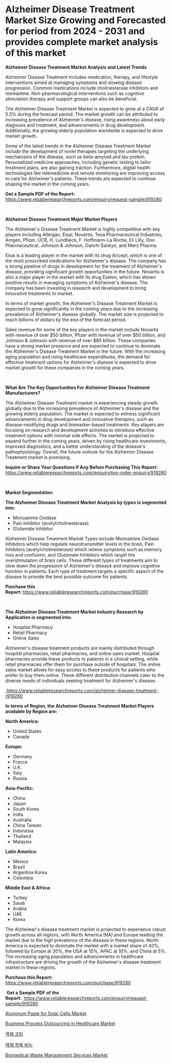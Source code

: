 <p><h1>Alzheimer Disease Treatment Market Size Growing and Forecasted for period from 2024 - 2031 and provides complete market analysis of this market</h1></p><p><strong>Alzheimer Disease Treatment Market Analysis and Latest Trends</strong></p>
<p><p>Alzheimer Disease Treatment includes medication, therapy, and lifestyle interventions aimed at managing symptoms and slowing disease progression. Common medications include cholinesterase inhibitors and memantine. Non-pharmacological interventions such as cognitive stimulation therapy and support groups can also be beneficial.</p><p>The Alzheimer Disease Treatment Market is expected to grow at a CAGR of 5.3% during the forecast period. The market growth can be attributed to increasing prevalence of Alzheimer's disease, rising awareness about early diagnosis and treatment, and advancements in drug development. Additionally, the growing elderly population worldwide is expected to drive market growth.</p><p>Some of the latest trends in the Alzheimer Disease Treatment Market include the development of novel therapies targeting the underlying mechanisms of the disease, such as beta-amyloid and tau protein. Personalized medicine approaches, including genetic testing to tailor treatment plans, are also gaining traction. Furthermore, digital health technologies like telemedicine and remote monitoring are improving access to care for Alzheimer's patients. These trends are expected to continue shaping the market in the coming years.</p></p>
<p><strong>Get a Sample PDF of the Report:&nbsp;</strong> <a href="https://www.reliableresearchreports.com/enquiry/request-sample/919280">https://www.reliableresearchreports.com/enquiry/request-sample/919280</a></p>
<p>&nbsp;</p>
<p><strong>Alzheimer Disease Treatment Major Market Players</strong></p>
<p><p>The Alzheimer's Disease Treatment Market is highly competitive with key players including Allergan, Eisai, Novartis, Teva Pharmaceutical Industries, Amgen, Pfizer, UCB, H. Lundbeck, F. Hoffmann-La Roche, Eli Lilly, Ono Pharmaceutical, Johnson & Johnson, Daiichi Sankyo, and Merz Pharma. </p><p>Eisai is a leading player in the market with its drug Aricept, which is one of the most prescribed medications for Alzheimer's disease. The company has a strong pipeline of drugs in development for the treatment of Alzheimer's disease, providing significant growth opportunities in the future. Novartis is also a major player in the market with its drug Exelon, which has shown positive results in managing symptoms of Alzheimer's disease. The company has been investing in research and development to bring innovative treatments to market.</p><p>In terms of market growth, the Alzheimer's Disease Treatment Market is expected to grow significantly in the coming years due to the increasing prevalence of Alzheimer's disease globally. The market size is projected to reach billions of dollars by the end of the forecast period.</p><p>Sales revenue for some of the key players in the market include Novartis with revenue of over $50 billion, Pfizer with revenue of over $50 billion, and Johnson & Johnson with revenue of over $80 billion. These companies have a strong market presence and are expected to continue to dominate the Alzheimer's Disease Treatment Market in the future. With the increasing aging population and rising healthcare expenditures, the demand for effective treatment options for Alzheimer's disease is expected to drive market growth for these companies in the coming years.</p></p>
<p>&nbsp;</p>
<p><strong>What Are The Key Opportunities For Alzheimer Disease Treatment Manufacturers?</strong></p>
<p><p>The Alzheimer Disease Treatment market is experiencing steady growth globally due to the increasing prevalence of Alzheimer's disease and the growing elderly population. The market is expected to witness significant advancements in drug development and innovative therapies, such as disease-modifying drugs and biomarker-based treatments. Key players are focusing on research and development activities to introduce effective treatment options with minimal side effects. The market is projected to expand further in the coming years, driven by rising healthcare investments, improved diagnostics, and a better understanding of the disease's pathophysiology. Overall, the future outlook for the Alzheimer Disease Treatment market is promising.</p></p>
<p><strong>Inquire or Share Your Questions If Any Before Purchasing This Report:</strong> <a href="https://www.reliableresearchreports.com/enquiry/pre-order-enquiry/919280">https://www.reliableresearchreports.com/enquiry/pre-order-enquiry/919280</a></p>
<p>&nbsp;</p>
<p><strong>Market Segmentation</strong></p>
<p><strong>The Alzheimer Disease Treatment Market Analysis by types is segmented into:</strong></p>
<p><ul><li>Monoamine Oxidase</li><li>Pain Inhibitor (acetylcholinesterase)</li><li>Glutamate Inhibitor</li></ul></p>
<p><p>Alzheimer Disease Treatment Market Types include Monoamine Oxidase Inhibitors which help regulate neurotransmitter levels in the brain, Pain Inhibitors (acetylcholinesterase) which relieve symptoms such as memory loss and confusion, and Glutamate Inhibitors which target the overstimulation of brain cells. These different types of treatments aim to slow down the progression of Alzheimer's disease and improve cognitive function in patients. Each type of treatment targets a specific aspect of the disease to provide the best possible outcome for patients.</p></p>
<p><strong>Purchase this Report:&nbsp;</strong><a href="https://www.reliableresearchreports.com/purchase/919280">https://www.reliableresearchreports.com/purchase/919280</a></p>
<p>&nbsp;</p>
<p><strong>The Alzheimer Disease Treatment Market Industry Research by Application is segmented into:</strong></p>
<p><ul><li>Hospital Pharmacy</li><li>Retail Pharmacy</li><li>Online Sales</li></ul></p>
<p><p>Alzheimer's disease treatment products are mainly distributed through hospital pharmacies, retail pharmacies, and online sales market. Hospital pharmacies provide these products to patients in a clinical setting, while retail pharmacies offer them for purchase outside of hospitals. The online sales market allows for easy access to these products for patients who prefer to buy them online. These different distribution channels cater to the diverse needs of individuals seeking treatment for Alzheimer's disease.</p></p>
<p><a href="https://www.reliableresearchreports.com/alzheimer-disease-treatment-r919280">&nbsp;https://www.reliableresearchreports.com/alzheimer-disease-treatment-r919280</a></p>
<p><strong>In terms of Region, the Alzheimer Disease Treatment Market Players available by Region are:</strong></p>
<p>
    <p> <strong> North America: </strong>
        <ul>
            <li>United States</li>
            <li>Canada</li>
        </ul>
        </p> 
    <p> <strong> Europe: </strong>
        <ul>
            <li>Germany</li>
            <li>France</li>
            <li>U.K.</li>
            <li>Italy</li>
            <li>Russia</li>
        </ul>
        </p> 
    <p> <strong> Asia-Pacific: </strong>
        <ul>
            <li>China</li>
            <li>Japan</li>
            <li>South Korea</li>
            <li>India</li>
            <li>Australia</li>
            <li>China Taiwan</li>
            <li>Indonesia</li>
            <li>Thailand</li>
            <li>Malaysia</li>
        </ul>
        </p> 
    <p> <strong> Latin America: </strong>
        <ul>
            <li>Mexico</li>
            <li>Brazil</li>
            <li>Argentina Korea</li>
            <li>Colombia</li>
        </ul>
        </p> 
    <p> <strong> Middle East & Africa: </strong>
        <ul>
            <li>Turkey</li>
            <li>Saudi</li>
            <li>Arabia</li>
            <li>UAE</li>
            <li>Korea</li>
        </ul>
    </p>
    </p>
<p><p>The Alzheimer's disease treatment market is projected to experience robust growth across all regions, with North America (NA) and Europe leading the market due to the high prevalence of the disease in these regions. North America is expected to dominate the market with a market share of 40%, followed by Europe at 30%, the USA at 15%, APAC at 10%, and China at 5%. The increasing aging population and advancements in healthcare infrastructure are driving the growth of the Alzheimer's disease treatment market in these regions.</p></p>
<p><strong>Purchase this Report: </strong><a href="https://www.reliableresearchreports.com/purchase/919280">https://www.reliableresearchreports.com/purchase/919280</a></p>
<p>&nbsp;<strong>Get a Sample PDF of the Report:&nbsp;&nbsp;</strong><a href="https://www.reliableresearchreports.com/enquiry/request-sample/919280">https://www.reliableresearchreports.com/enquiry/request-sample/919280</a></p>
<p><strong></strong></p>
<p><p><a href="https://issuu.com/reportprime-2/docs/aluminum-paste-for-solar-cells-market-size-2030.pp">Aluminum Paste for Solar Cells Market</a></p><p><a href="https://github.com/jerrycopelandthomaswsqd8q/Market-Research-Report-List-2/blob/main/business-process-outsourcing-in-healthcare-market.md">Business Process Outsourcing in Healthcare Market</a></p><p><a href="https://github.com/camron674/Market-Research-Report-List-1/blob/main/556170348271.md">액체 코팅</a></p><p><a href="https://github.com/BrettWeberrt8767765/Market-Research-Report-List-1/blob/main/365328448268.md">액체 목욕 비누</a></p><p><a href="https://github.com/yoshih12/Market-Research-Report-List-3/blob/main/biomedical-waste-management-services-market.md">Biomedical Waste Management Services Market</a></p></p>